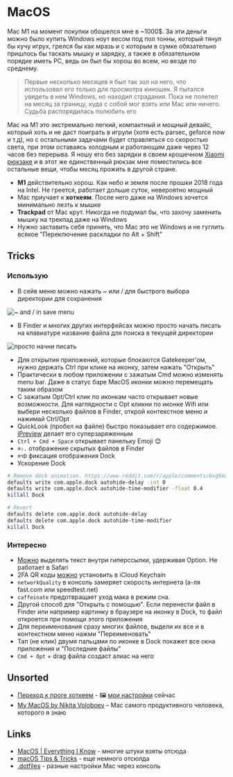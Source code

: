 # MacOS

Mac M1 на момент покупки обошелся мне в ~1000$. За эти деньги можно было купить Windows ноут весом под пол тонны, который тянул бы кучу игрух, грелся бы как мразь и с которым в сумке обязательно пришлось бы таскать мышку и зарядку, а также в обязательном порядке иметь PC, ведь он был бы хорош во всем, но везде по среднему.

> Первые несколько месяцев я был так зол на него, что использовал его только для просмотра киношек. Я пытался увидеть в нем Windows, но находил страдания. Пока не полетел на месяц за границу, куда с собой мог взять или Mac или ничего. Судьба распорядилась полюбить его

Mac на M1 это экстремально легкий, компактный и мощный девайс, который хоть и не даст поиграть в игрули (хотя есть parsec, geforce now и т.д), но с остальными задачами будет справляться со скоростью света, при этом оставаясь холодным и работающим даже через 12 часов без перерыва. Я ношу его без зарядки в своем крошечном [Xiaomi рюкзаке](https://i.imgur.com/3ixkgWe.jpg) и в этот же единственный рюкзак мне поместились все остальные вещи, чтобы месяц прожить в другой стране.

- **M1** действительно хорош. Как небо и земля после прошки 2018 года на Intel. Не греется, работает дольше суток, невероятно мощный
- Mac приучает к **хоткеям**. После него даже на Windows хочется минимально лезть к мышке
- **Trackpad** от Mac крут. Никогда не подумал бы, что захочу заменить мышку на трекпад даже на Windows
- Нужно заставить себя принять, что Mac это не Windows и не гуглить всякое "Переключение раскладки по Alt + Shift"

## Tricks

### Использую

- В сейв меню можно нажать ~ или / для быстрого выбора директории для сохранения

![~ and / in save menu](https://i.imgur.com/dbTUZLP.gif)

- В Finder и многих других интерфейсах можно просто начать писать на клавиатуре название файла для поиска в текущей директории

![просто начни писать](https://i.imgur.com/79dJwYD.gif)

- Для открытия приложений, которые блокаются Gatekeeper'ом, нужно держать Ctrl при клике на иконку, затем нажать "Открыть"
- Практически в любом приложении с зажатым Cmd можно изменять menu bar. Даже в статус баре MacOS иконки можно перемещать таким образом
- С зажатым Opt/Ctrl клик по иконкам часто открывает новые возможности. Для наглядности с Opt кликни по иконке Wifi или выбери несколько файлов в Finder, открой контекстное меню и нажимай Ctrl/Opt
- QuickLook (пробел на файле) быстро показывает его содержимое. [iPreview](https://apps.apple.com/ua/app/ipreview-powerful-quick-look/id1519213509?l=ru&mt=12) делает его суперзаряженным
- `Ctrl + Cmd + Space` открывает панельку Emoji 😊
- `⌘⇧.` отображение скрытых файлов в Finder
- `⌘⌥D` фиксация отображения Dock
- Ускорение Dock

```sh
# Remove dock animation. https://www.reddit.com/r/apple/comments/6xg9xq/tip_of_the_day_one_thing_i_cant_live_without_in/
defaults write com.apple.dock autohide-delay -int 0
defaults write com.apple.dock autohide-time-modifier -float 0.4
killall Dock

# Revert
defaults delete com.apple.dock autohide-delay
defaults delete com.apple.dock autohide-time-modifier
killall Dock
```

### Интересно

- [Можно](https://twitter.com/MBoffin/status/1218668903586394112) выделять текст внутри гиперссылки, удерживая Option. Не работает в Safari
- 2FA QR коды [можно](https://twitter.com/rafahari/status/1456013646144933893) установить в iCloud Keychain
- `networkQuality` в консоль замеряет скорость интернета (а-ля fast.com или speedtest.net)
- `caffeinate` предотвращает уход мака в режим сна. 
- Другой способ для "Открыть с помощью". Если перенести файл в Finder или например картинку в браузере на иконку в Dock, то файл откроется при помощи этого приложения
- Для переименования сразу многих файлов, выдели их все и в контекстном меню нажми "Переименовать"
- Тап (не клик) двумя пальцами по иконке в Dock покажет все окна приложения и "Последние файлы"
- `Cmd + Opt` + drag файла создаст алиас на него

## Unsorted

- [Переход к проге хоткеем](https://apps.apple.com/ua/app/thor-launcher/id1120999687?l=ru&mt=12) - 🖼 [мои настройки](https://i.imgur.com/Dxft4Bm.png) сейчас
- [My MacOS by Nikita Voloboev](https://github.com/nikitavoloboev/my-mac-os) – Mac самого продуктивного человека, которого я знаю

## Links

- [MacOS | Everything I Know](https://wiki.nikiv.dev/macOS/) - многие штуки взяты отсюда
- [macOS Tips & Tricks](https://saurabhs.org/macos-tips) - еще немного отсюлда
- [.dotfiles](https://github.com/mathiasbynens/dotfiles/blob/master/.macos) - разные настройки Mac через консоль
